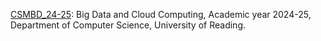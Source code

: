 <!-- ---
title: "CSMBD"
collection: teaching
type: "Master in Computer Science"
permalink: /teaching/2014-spring-teaching-1
venue: "Department of Computer Science, University of Reading"
date: 2025-02-10
--- -->

[CSMBD_24-25](https://www.reading.ac.uk/modules/documents?acyear=2024%252f5&modcode=CSMBD&schoolcode=MPS%20CS%7CMPS%20MATHST%7CMPS%20MET): Big Data and Cloud Computing, Academic year 2024-25, Department of Computer Science, University of Reading.



